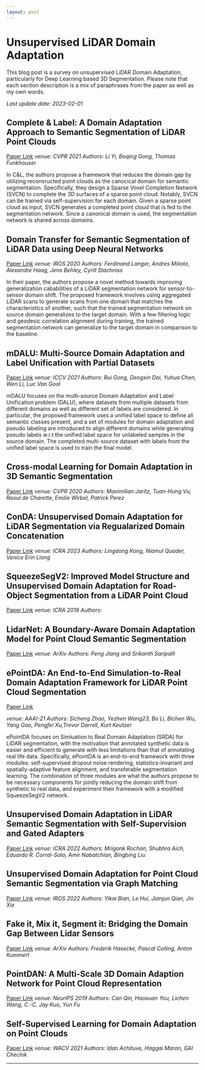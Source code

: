 ```yaml
---
layout: post
---
```


# Unsupervised LiDAR Domain Adaptation

This blog post is a survey on unsupervised LiDAR Domain Adaptation, particularly for Deep Learning based 3D Segmentation. Please note that each section description is a mix of paraphrases from the paper as well as my own words.

*Last update date: 2023-02-01*

## Complete & Label: A Domain Adaptation Approach to Semantic Segmentation of LiDAR Point Clouds
<a href="https://openaccess.thecvf.com/content/CVPR2021/papers/Yi_Complete__Label_A_Domain_Adaptation_Approach_to_Semantic_Segmentation_CVPR_2021_paper.pdf">Paper Link</a>
*venue: CVPR 2021*
*Authors: Li Yi, Boqing Gong, Thomas Funkhouser* <br>

In C&L, the authors propose a framework that reduces the domain gap by utilizing reconsructed point clouds as the canocical domain for semantic segmentation. Specifically, they design a Sparse Voxel Completion Network (SVCN) to complete the 3D surfaces of a sparse point cloud. Notably, SVCN can be trained via self-supervision for each domain. Given a sparse point cloud as input, SVCN generates a completed point cloud that is fed to the segmentation network. Since a canonical domain is used, the segmentation network is shared across domains. 

## Domain Transfer for Semantic Segmentation of LiDAR Data using Deep Neural Networks
<a href="https://ras.papercept.net/images/temp/IROS/files/0060.pdf">Paper Link</a>
*venue: IROS 2020*
*Authors: Ferdinand Langer, Andres Milioto, Alexandre Haag, Jens Behley, Cyrill Stachniss* <br>

In their paper, the authors propose a novel method towards improving generalization cababilities of a LiDAR segmentation network for sensor-to-sensor domain shift. The proposed framework involves using aggregated LiDAR scans to generate scans from one domain that matches the characteristics of another, such that the trained segmentation network on source domain generalizes to the target domain. With a few filtering logic and geodesic correlation alignment during training, the trained segmentation network can generalize to the target domain in comparison to the baseline.

## mDALU: Multi-Source Domain Adaptation and Label Unification with Partial Datasets
<a href="https://openaccess.thecvf.com/content/ICCV2021/papers/Gong_mDALU_Multi-Source_Domain_Adaptation_and_Label_Unification_With_Partial_Datasets_ICCV_2021_paper.pdf">Paper Link</a>
*venue: ICCV 2021*
*Authors: Rui Gong, Dengxin Dai, Yuhua Chen, Wen Li, Luc Van Gool* <br>

mDALU focuses on the multi-source Domain Adaptation and Label Unification problem (DALU), where datasets from multiple datasets from different domains as well as different set of labels are considered. In particular, the proposed framework uses a unified label space to define all semantic classes present, and a set of modules for domain adaptation and pseudo labeling are introduced to align different domains while generating pseudo labels w.r.t the unified label space for unlabeled samples in the source domain. The completed multi-source dataset with labels from the unified label space is used to train the final model.

## Cross-modal Learning for Domain Adaptation in 3D Semantic Segmentation
<a href="https://openaccess.thecvf.com/content_CVPR_2020/papers/Jaritz_xMUDA_Cross-Modal_Unsupervised_Domain_Adaptation_for_3D_Semantic_Segmentation_CVPR_2020_paper.pdf">Paper Link</a>
*venue: CVPR 2020*
*Authors: Maximilian Jaritz, Tuan-Hung Vu, Raoul de Charette, Emilie Wirbel, Patrick Perez*

## ConDA: Unsupervised Domain Adaptation for LiDAR Segmentation via Regualarized Domain Concatenation
<a href="https://arxiv.org/abs/1809.08495">Paper Link</a>
*venue: ICRA 2023*
*Authors: Lingdong Kong, Niamul Quader, Venice Erin Liong*

## SqueezeSegV2: Improved Model Structure and Unsupervised Domain Adaptation for Road-Object Segmentation from a LiDAR Point Cloud
<a href="https://arxiv.org/abs/1809.08495">Paper Link</a>
*venue: ICRA 2019*
*Authors:*

## LidarNet: A Boundary-Aware Domain Adaptation Model for Point Cloud Semantic Segmentation
<a href="https://arxiv.org/abs/2003.01174">Paper Link</a>
*venue: ArXiv*
*Authors: Peng Jiang and Srikanth Saripalli*

## ePointDA: An End-to-End Simulation-to-Real Domain Adaptation Framework for LiDAR Point Cloud Segmentation
<a href="https://ojs.aaai.org/index.php/AAAI/article/view/16464/16271">Paper Link</a>

*venue: AAAI-21*
*Authors: Sicheng Zhao, Yezhen Wang23, Bo Li, Bichen Wu, Yang Gao, Pengfei Xu,Trevor Darrell, Kurt Keutzer* <br>

ePointDA focuses on Simluation to Real Domain Adaptation (SRDA) for LiDAR segmentation, with the motivation that annotated synthetic data is easier and efficient to generate with less limitations than that of annotating real life data. Specifically, ePointDA is an end-to-end framework with three modules: self-supervised dropout noise rendering, statistics-invariant and spatially-adaptive feature alignment, and transferable segmentation learning. The combination of three modules are what the authors propose to be necessary components for jointly reducing the domain shift from synthetic to real data, and experiment their framework with a modified SqueezeSegV2 network. 

## Unsupervised Domain Adaptation in LiDAR Semantic Segmentation with Self-Supervision and Gated Adapters
<a href="https://arxiv.org/abs/2107.09783">Paper Link</a>
*venue: ICRA 2022*
*Authors: Mrigank Rochan, Shubhra Aich, Eduardo R. Corral-Soto, Amir Nabatchian, Bingbing Liu*

## Unsupervised Domain Adaptation for Point Cloud Semantic Segmentation via Graph Matching
<a href="https://arxiv.org/pdf/2208.04510.pdf">Paper Link</a>
*venue: IROS 2022*
*Authors: Yikai Bian, Le Hui, Jianjun Qian, Jin Xie*

## Fake it, Mix it, Segment it: Bridging the Domain Gap Between Lidar Sensors
<a href="https://arxiv.org/abs/2212.09517">Paper Link</a>
*venue: ArXiv*
*Authors: Frederik Hasecke, Pascal Colling, Anton Kummert* <br>


## PointDAN: A Multi-Scale 3D Domain Adaption Network for Point Cloud Representation
<a href="https://openreview.net/pdf?id=ryxM3NrxIr">Paper Link</a>
*venue: NeurIPS 2019*
*Authors: Can Qin, Haoxuan You, Lichen Wang, C.-C. Jay Kuo, Yun Fu*
<!-- ## Unsupervised Domain Adaptation for LiDAR Panoptic Segmentation -->

<!-- ## PV-RCNN: The Top-Performing LiDAR-only Solutions for 3D Detection / 3D Tracking / Domain Adaptation of Waymo Open Dataset Challeneges -->

## Self-Supervised Learning for Domain Adaptation on Point Clouds
<a href="https://ojs.aaai.org/index.php/AAAI/article/view/16464/16271">Paper Link</a>
*venue: WACV 2021*
*Authors: Idan Achituve, Haggai Maron, GAl Chechik*

<!-- 1. <a href="/blogs/bev">BEV Perception</a> -->

<!-- 1. Waabi: Survey on Waabi's approach to Self-Driving
2. Tesla: Perception-based FSD
3. Wayve:
4. Aurora:
5. NVIDIA:
6. Argoverse:
7. Argo(CMU): -->

<!-- ## Offroad Autonomy -->
<!-- 1. Traversability Estimation
2.  -->

<!-- ## Integrating Learning and Control -->

<!-- ## Self Supervision -->

<!-- ## Imitation Learning -->
<!-- 1. Maximum Margin Planning
2. Max Ent IRL
3. Imitation Learning -->

<!-- ## Multi-task Vision for Autonomous Driving -->

---
<!-- <p style="font-size:11px">Page template forked from <a href="https://github.com/evanca/quick-portfolio">evanca</a></p> -->
<!-- Remove above link if you don't want to attibute -->